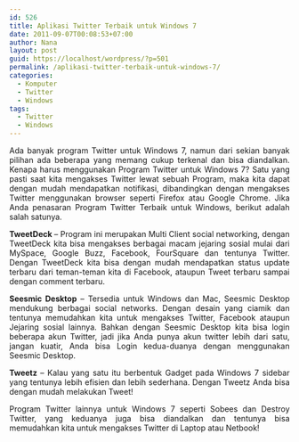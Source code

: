 ```yaml
---
id: 526
title: Aplikasi Twitter Terbaik untuk Windows 7
date: 2011-09-07T00:08:53+07:00
author: Nana
layout: post
guid: https://localhost/wordpress/?p=501
permalink: /aplikasi-twitter-terbaik-untuk-windows-7/
categories:
  - Komputer
  - Twitter
  - Windows
tags:
  - Twitter
  - Windows
---
```

<p style="text-align: justify;">
  Ada banyak program Twitter untuk Windows 7, namun dari sekian banyak pilihan ada beberapa yang memang cukup terkenal dan bisa diandalkan. Kenapa harus menggunakan Program Twitter untuk Windows 7? Satu yang pasti saat kita mengakses Twitter lewat sebuah Program, maka kita dapat dengan mudah mendapatkan notifikasi, dibandingkan dengan mengakses Twitter menggunakan browser seperti Firefox atau Google Chrome. Jika Anda penasaran Program Twitter Terbaik untuk Windows, berikut adalah salah satunya.
</p>

<p style="text-align: justify;">
  <strong>TweetDeck </strong>– Program ini merupakan Multi Client social networking, dengan TweetDeck kita bisa mengakses berbagai macam jejaring sosial mulai dari MySpace, Google Buzz, Facebook, FourSquare dan tentunya Twitter. Dengan TweetDeck kita bisa dengan mudah mendapatkan status update terbaru dari teman-teman kita di Facebook, ataupun Tweet terbaru sampai dengan comment terbaru.
</p>

<p style="text-align: justify;">
  <strong>Seesmic Desktop</strong> – Tersedia untuk Windows dan Mac, Seesmic Desktop mendukung berbagai social networks. Dengan desain yang ciamik dan tentunya memudahkan kita untuk mengakses Twitter, Facebook ataupun Jejaring sosial lainnya. Bahkan dengan Seesmic Desktop kita bisa login beberapa akun Twitter, jadi jika Anda punya akun twitter lebih dari satu, jangan kuatir, Anda bisa Login kedua-duanya dengan menggunakan Seesmic Desktop.
</p>

<p style="text-align: justify;">
  <strong>Tweetz </strong>– Kalau yang satu itu berbentuk Gadget pada Windows 7 sidebar yang tentunya lebih efisien dan lebih sederhana. Dengan Tweetz Anda bisa dengan mudah melakukan Tweet!
</p>

<p style="text-align: justify;">
  Program Twitter lainnya untuk Windows 7 seperti Sobees dan Destroy Twitter, yang keduanya juga bisa diandalkan dan tentunya bisa memudahkan kita untuk mengakses Twitter di Laptop atau Netbook!
</p>